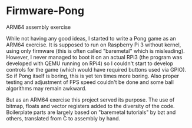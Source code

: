 # Firmware-Pong
ARM64 assembly exercise

While not having any good ideas, I started to write a Pong game as an ARM64 exercise. It is supposed to run on Raspberry Pi 3 without kernel, using only firmware (this is often called "baremetal" which is misleading). However, I never managed to boot it on an actual RPi3 (the program was developed with QEMU running on RPi4) so I couldn't start to develop controls for the game (which would have required buttons used via GPIO). So if Pong itself is boring, this is yet ten times more boring. Also proper testing and adjustment of FPS speed couldn't be done and some ball algorithms may remain awkward.

But as an ARM64 exercise this project served its purpose. The use of bitmap, floats and vector registers added to the diversity of the code. Boilerplate parts are largely based on "baremetal tutorials" by bzt and others, translated from C to assembly by hand.

